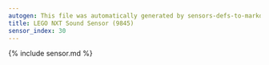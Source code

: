 ```yaml
---
autogen: This file was automatically generated by sensors-defs-to-markdown.py
title: LEGO NXT Sound Sensor (9845)
sensor_index: 30
---
```


{% include sensor.md %}
